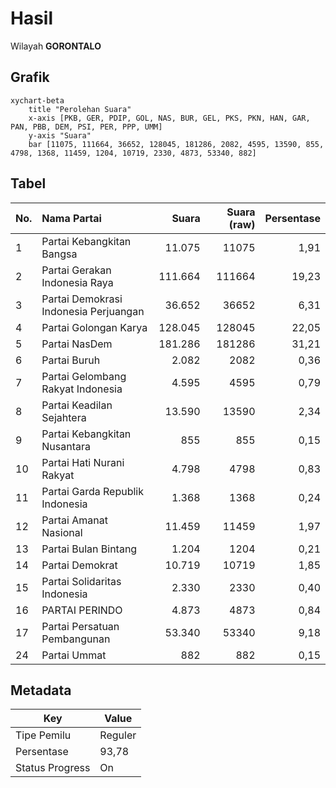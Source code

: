 # Hasil

Wilayah **GORONTALO**

## Grafik

```mermaid
xychart-beta
    title "Perolehan Suara"
    x-axis [PKB, GER, PDIP, GOL, NAS, BUR, GEL, PKS, PKN, HAN, GAR, PAN, PBB, DEM, PSI, PER, PPP, UMM]
    y-axis "Suara"
    bar [11075, 111664, 36652, 128045, 181286, 2082, 4595, 13590, 855, 4798, 1368, 11459, 1204, 10719, 2330, 4873, 53340, 882]
```

## Tabel

| No. | Nama Partai                           | Suara   | Suara (raw) | Persentase |
|:--- |:------------------------------------- | -------:| -----------:| ----------:|
| 1   | Partai Kebangkitan Bangsa             | 11.075  | 11075       | 1,91       |
| 2   | Partai Gerakan Indonesia Raya         | 111.664 | 111664      | 19,23      |
| 3   | Partai Demokrasi Indonesia Perjuangan | 36.652  | 36652       | 6,31       |
| 4   | Partai Golongan Karya                 | 128.045 | 128045      | 22,05      |
| 5   | Partai NasDem                         | 181.286 | 181286      | 31,21      |
| 6   | Partai Buruh                          | 2.082   | 2082        | 0,36       |
| 7   | Partai Gelombang Rakyat Indonesia     | 4.595   | 4595        | 0,79       |
| 8   | Partai Keadilan Sejahtera             | 13.590  | 13590       | 2,34       |
| 9   | Partai Kebangkitan Nusantara          | 855     | 855         | 0,15       |
| 10  | Partai Hati Nurani Rakyat             | 4.798   | 4798        | 0,83       |
| 11  | Partai Garda Republik Indonesia       | 1.368   | 1368        | 0,24       |
| 12  | Partai Amanat Nasional                | 11.459  | 11459       | 1,97       |
| 13  | Partai Bulan Bintang                  | 1.204   | 1204        | 0,21       |
| 14  | Partai Demokrat                       | 10.719  | 10719       | 1,85       |
| 15  | Partai Solidaritas Indonesia          | 2.330   | 2330        | 0,40       |
| 16  | PARTAI PERINDO                        | 4.873   | 4873        | 0,84       |
| 17  | Partai Persatuan Pembangunan          | 53.340  | 53340       | 9,18       |
| 24  | Partai Ummat                          | 882     | 882         | 0,15       |


## Metadata

| Key             | Value   |
| --------------- | ------- |
| Tipe Pemilu     | Reguler |
| Persentase      | 93,78   |
| Status Progress | On      |



